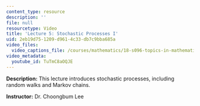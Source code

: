 ```yaml
---
content_type: resource
description: ''
file: null
resourcetype: Video
title: 'Lecture 5: Stochastic Processes I'
uid: 2eb19d75-1209-d961-4c33-db7c9bba685a
video_files:
  video_captions_file: /courses/mathematics/18-s096-topics-in-mathematics-with-applications-in-finance-fall-2013/video-lectures/lecture-5-stochastic-processes-i/TuTmC8aOQJE.vtt
video_metadata:
  youtube_id: TuTmC8aOQJE
---
```


**Description:** This lecture introduces stochastic processes, including random walks and Markov chains.

**Instructor:** Dr. Choongbum Lee